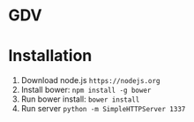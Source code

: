 # GDV

# Installation
1. Download node.js `https://nodejs.org` 
2. Install bower: `npm install -g bower`   
3. Run bower install: `bower install`
4. Run server `python -m SimpleHTTPServer 1337` 

